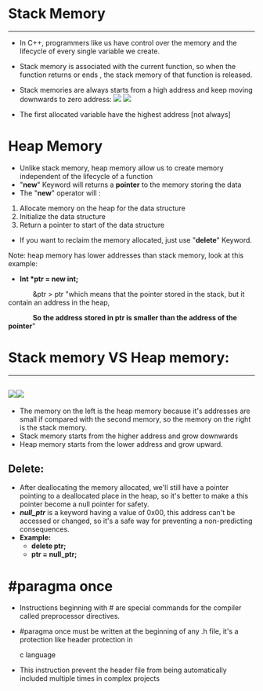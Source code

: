 ﻿# **Stack Memory**
 -------------
- In C++, programmers like us have control over the memory and the lifecycle of every single variable we create.
- Stack memory is associated with the current function, so when the function returns or ends , the stack memory of  that function is released.
- Stack memories are always starts from a high address and keep moving downwards to zero address:
 ![](Notes/Aspose.Words.5ac65091-2037-48ea-b6ac-5a99d7f794d4.001.png)    ![](Notes/Aspose.Words.5ac65091-2037-48ea-b6ac-5a99d7f794d4.002.png)
 









- The first allocated variable have the highest address [not always]
# **Heap Memory**
- Unlike stack memory, heap memory allow us to create memory independent of the lifecycle of a function
- "**new**" Keyword will returns a **pointer** to the memory storing the data
- The "**new**" operator will :
1. Allocate memory on the heap for the data structure
1. Initialize the data structure
1. Return a pointer to start of the data structure
- If you want to reclaim the memory allocated, just use "**delete**" Keyword.

Note: heap memory has lower addresses than stack memory, look at this example:

- **Int \*ptr = new int;**

`		`&ptr > ptr "which means that the pointer stored in the stack, but it contain an address in the heap,

`		`**So the address stored in ptr is smaller than the address of the pointer**"



# **Stack memory VS Heap memory:**
------------------------------
## ![](Notes/Aspose.Words.5ac65091-2037-48ea-b6ac-5a99d7f794d4.003.png)![](Notes/Aspose.Words.5ac65091-2037-48ea-b6ac-5a99d7f794d4.004.png)





- The memory on the left is the heap memory because it's addresses are small if compared with the second memory, so the memory on the right is the stack memory.
- Stack memory starts from the higher address and grow downwards
- Heap memory starts from the lower address and grow upward.
## **Delete:**
- After deallocating the memory allocated, we'll still have a pointer pointing to a deallocated place in the heap, so it's better to make a this pointer become a null pointer for safety.
- ***null\_ptr***  is a keyword having a value of 0x00, this address can't be accessed or changed, so it's a safe way for preventing a non-predicting consequences.
- **Example:**
  - **delete ptr;**
  - **ptr = null\_ptr;**
# **#paragma once**
- Instructions beginning with # are special commands for the compiler called preprocessor directives.
- #paragma once must be written at the beginning of any .h file, it's a protection like header protection in 

  c language

- This instruction prevent the header file from being automatically included multiple times in complex projects

